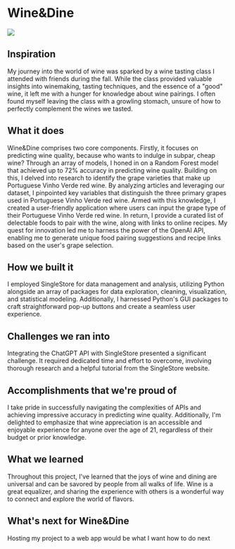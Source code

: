 # Wine&Dine
![]('https://ibb.co/w0WBqWm')

## Inspiration
My journey into the world of wine was sparked by a wine tasting class I attended with friends during the fall. While the class provided valuable insights into winemaking, tasting techniques, and the essence of a "good" wine, it left me with a hunger for knowledge about wine pairings. I often found myself leaving the class with a growling stomach, unsure of how to perfectly complement the wines we tasted.

## What it does
Wine&Dine comprises two core components. Firstly, it focuses on predicting wine quality, because who wants to indulge in subpar, cheap wine? Through an array of models, I honed in on a Random Forest model that achieved up to 72% accuracy in predicting wine quality. Building on this, I delved into research to identify the grape varieties that make up Portuguese Vinho Verde red wine. By analyzing articles and leveraging our dataset, I pinpointed key variables that distinguish the three primary grapes used in Portuguese Vinho Verde red wine. Armed with this knowledge, I created a user-friendly application where users can input the grape type of their Portuguese Vinho Verde red wine. In return, I provide a curated list of delectable foods to pair with the wine, along with links to online recipes. My quest for innovation led me to harness the power of the OpenAI API, enabling me to generate unique food pairing suggestions and recipe links based on the user's grape selection.

## How we built it
I employed SingleStore for data management and analysis, utilizing Python alongside an array of packages for data exploration, cleaning, visualization, and statistical modeling. Additionally, I harnessed Python's GUI packages to craft straightforward pop-up buttons and create a seamless user experience.

## Challenges we ran into
Integrating the ChatGPT API with SingleStore presented a significant challenge. It required dedicated time and effort to overcome, involving thorough research and a helpful tutorial from the SingleStore website.

## Accomplishments that we're proud of
I take pride in successfully navigating the complexities of APIs and achieving impressive accuracy in predicting wine quality. Additionally, I'm delighted to emphasize that wine appreciation is an accessible and enjoyable experience for anyone over the age of 21, regardless of their budget or prior knowledge.

## What we learned
Throughout this project, I've learned that the joys of wine and dining are universal and can be savored by people from all walks of life. Wine is a great equalizer, and sharing the experience with others is a wonderful way to connect and explore the world of flavors.

## What's next for Wine&Dine
Hosting my project to a web app would be what I want how to do next
